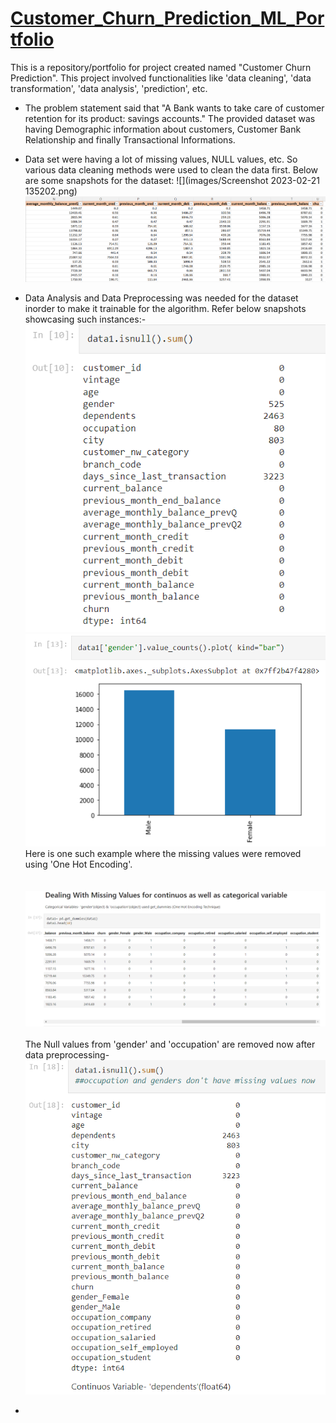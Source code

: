 # [Customer_Churn_Prediction_ML_Portfolio](https://github.com/Vibhor2256/Customer-Churn-Prediction_ML)

This is a repository/portfolio for project created named "Customer Churn Prediction". This project involved functionalities like 'data cleaning', 'data transformation', 'data analysis', 'prediction', etc.

* The problem statement said that "A Bank wants to take care of customer retention for its product: savings accounts." The provided dataset was having Demographic information about customers, Customer Bank Relationship and finally Transactional Informations. 
* Data set were having a lot of missing values, NULL values, etc. So various data cleaning methods were used to clean the data first. Below are some snapshots for the dataset: ![](images/Screenshot 2023-02-21 135202.png)
![](images/Screenshot_20230221_140136.png)

* Data Analysis and Data Preprocessing was needed for the dataset inorder to make it trainable for the algorithm. Refer below snapshots showcasing such instances:- <br>
![](images/Screenshot_20230221_140824.png) ![](images/Screenshot_20230221_153850.png)
<br>Here is one such example where the missing values were removed using 'One Hot Encoding'. <br> <br> <br> ![](images/Screenshot_20230221_154212.png) <br> <br> The Null values from 'gender' and 'occupation' are removed now after data preprocessing- ![](images/Screenshot_20230221_154733.png)

*

